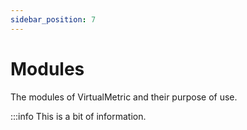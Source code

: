 ```yaml
---
sidebar_position: 7
---
```


# Modules

The modules of VirtualMetric and their purpose of use.

:::info
This is a bit of information.
